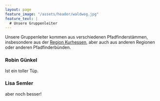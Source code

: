 ```yaml
---
layout: page
feature_image: "/assets/header/waldweg.jpg"
feature_text: |
  # Unsere Gruppenleiter
---
```


Unsere Gruppenleiter kommen aus verschiedenen Pfadfinderstämmen, insbesondere aus der [Region Kurhessen](https://vcp-kurhessen.info), aber auch aus anderen Regionen oder anderen Pfadfinderbünden.

### Robin Günkel

Ist ein toller Tüp.

### Lisa Semler

aber noch besser!